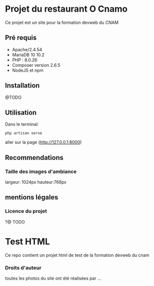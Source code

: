 # Projet du restaurant O Cnamo

Ce projet est un site pour la formation devweb du CNAM

## Pré requis
- Apache/2.4.54
- MariaDB 10 10.2
- PHP : 8.0.26
- Composer version 2.6.5
- NodeJS et npm

## Installation

@TODO

## Utilisation

Dans le terminal:
```
php artisan serve
```

aller sur la page (http://127.0.0.1:8000)

## Recommendations
### Taille des images d'ambiance
largeur: 1024px
hauteur:768px


## mentions légales

### Licence du projet

?@ TODO

# Test HTML
Ce repo contient un projet html de test de la formation devweb du cnam
### Droits d'auteur

toutes les photos du site ont été réalisées par ... 